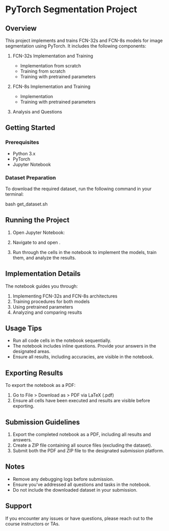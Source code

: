 # PyTorch Segmentation Project

## Overview

This project implements and trains FCN-32s and FCN-8s models for image segmentation using PyTorch. It includes the following components:

1. FCN-32s Implementation and Training
   - Implementation from scratch
   - Training from scratch
   - Training with pretrained parameters

2. FCN-8s Implementation and Training
   - Implementation
   - Training with pretrained parameters

3. Analysis and Questions

## Getting Started

### Prerequisites

- Python 3.x
- PyTorch
- Jupyter Notebook

### Dataset Preparation

To download the required dataset, run the following command in your terminal:

bash get_dataset.sh


## Running the Project

1. Open Jupyter Notebook:

2. Navigate to and open  .

3. Run through the cells in the notebook to implement the models, train them, and analyze the results.

## Implementation Details

The notebook guides you through:
1. Implementing FCN-32s and FCN-8s architectures
2. Training procedures for both models
3. Using pretrained parameters
4. Analyzing and comparing results

## Usage Tips

- Run all code cells in the notebook sequentially.
- The notebook includes inline questions. Provide your answers in the designated areas.
- Ensure all results, including accuracies, are visible in the notebook.

## Exporting Results

To export the notebook as a PDF:
1. Go to File > Download as > PDF via LaTeX (.pdf)
2. Ensure all cells have been executed and results are visible before exporting.

## Submission Guidelines

1. Export the completed notebook as a PDF, including all results and answers.
2. Create a ZIP file containing all source files (excluding the dataset).
3. Submit both the PDF and ZIP file to the designated submission platform.

## Notes

- Remove any debugging logs before submission.
- Ensure you've addressed all questions and tasks in the notebook.
- Do not include the downloaded dataset in your submission.

## Support

If you encounter any issues or have questions, please reach out to the course instructors or TAs.